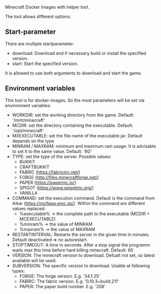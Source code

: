 Minecraft Docker Images with helper tool.

The tool allows different options.

## Start-parameter
There are multiple startparameter:
- download: Download and if necessary build or install the specified version.
- start: Start the specified version.

It is allowed to use both arguments to download and start the game.

## Environment variables
This tool is for docker-images. So the most parameters will be set via environment variables:
- WORKDIR: set the working directory from the game. Default: '/mnt/minecraft'
- MCDIR: set the directory containing the executable. Default: '/opt/minecraft'
- MXEXECUTABLE: set the file-name of the executable jar. Default depends on the type
- MINRAM / MAXRAM: minimum and maximum ram usage. It is advisable to set it to the same value. Default: '6G'
- TYPE: set the type of the server. Possible values:
  - BUKKIT
  - CRAFTBUKKIT
  - FABRIC (https://fabricmc.net/)
  - FORGE (http://files.minecraftforge.net/)
  - PAPER (https://papermc.io/)
  - SPIGOT (https://www.spigotmc.org/)
  - VANILLA
- COMMAND: set the execution command. Default is the command from Aikar (https://mcflags.emc.gs/). Within the command
  are different values replaced:
  - %executable% -> the complete path to the executable (MCDIR + MCEXECUTABLE)
  - %minram% -> the value of MINRAM
  - %maxram% -> the value of MAXRAM
- RESTARTINTERVAL: Restarts the server in the given time in minutes. Default deactivated => no autorestart.
- STOPTIMEOUT: A time in seconds. After a stop signal the programm waits max this time before hard killing minecraft. Default: 60
- VERSION: The minecraft version to download. Defualt not set, so latest available will be used.
- SUBVERSION: The specific version to download. Usable at following types:
  - FORGE: The forge version. E.g. '34.1.25'
  - FABRIC: The fabric version. E.g. '0.10.3+build.211'
  - PAPER: The paper build number. E.g. '208'

